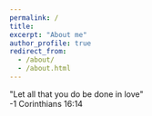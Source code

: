 ```yaml
---
permalink: /
title:
excerpt: "About me"
author_profile: true
redirect_from: 
  - /about/
  - /about.html
---
```


"Let all that you do be done in love"  
-1 Corinthians 16:14
